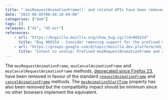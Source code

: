```yaml
---
title: "`mozRequestAnimationFrame()` and related APIs have been removed"
date: "2015-08-05T00:48:18-04:00"
categories: ["dom"]
tags: []
releases: ["42", "45-esr"]
references:
    - url: "https://bugzilla.mozilla.org/show_bug.cgi?id=909154"
      title: "Bug 909154 - Consider removing support for the prefixed mozRequestAnimationFrame"
    - url: "https://groups.google.com/d/topic/mozilla.dev.platform/nULjUn_Zg1w/discussion"
      title: "Intent to unship: Prefixed mozRequestAnimationFrame and related APIs (mozAnimationStartTime, mozCancelAnimationFrame)"
---
```

The `mozRequestAnimationFrame`, `mozCancelAnimationFrame` and `mozCancelRequestAnimationFrame` methods, [deprecated since Firefox 23](https://www.fxsitecompat.dev/en-CA/docs/2013/requestanimationframe-and-cancelanimationframe-have-been-unprefixed/), have been removed in favour of the standard [`requestAnimationFrame`](https://developer.mozilla.org/docs/Web/API/Window/requestAnimationFrame) and [`cancelAnimationFrame`](https://developer.mozilla.org/docs/Web/API/Window/cancelAnimationFrame) methods. The [`mozAnimationStartTime`](https://developer.mozilla.org/docs/Web/API/Window/mozAnimationStartTime) property has also been removed but the compatibility impact should be minimum since no other browsers implement the equivalent.

